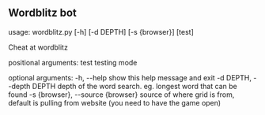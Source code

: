 ## Wordblitz bot

usage: wordblitz.py [-h] [-d DEPTH] [-s {browser}] [test]

Cheat at wordblitz

positional arguments:
  test                  testing mode

optional arguments:
  -h, --help            show this help message and exit
  -d DEPTH, --depth DEPTH
                        depth of the word search. eg. longest word that can be
                        found
  -s {browser}, --source {browser}
                        source of where grid is from, default is pulling from
                        website (you need to have the game open)
